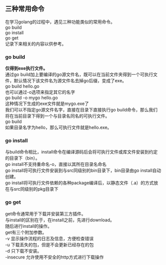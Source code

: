 ## 三种常用命令
在学习golang的过程中，遇见三种功能类似的常用命令。   
go build   
go install  
go get   
记录下来相关的内容以供参考。   
### go build   
**仅得到exe执行文件。**   
通过go build加上要编译的go源文件名，既可以在当前文件夹得到一个可执行文件，默认情况下该文件名为源文件名去掉go后缀，变成了exe。    
go build hello.go   
也可以通过-o选项来指定其它的名字    
go build -o mygo hello.go    
这种情况下生成的exe文件就是mygo.exe了   
我们可以不指定go源文件名字，直接在目录下直接执行go build命令，那么我们将在当前目录下得到一个与目录名同名的可执行文件。    
go build   
如果目录名字为hello，那么可执行文件就是hello.exe。   
### go install  
与build命令相比，install命令在编译源码后会将可执行文件或库文件安装到约定的目录下（bin）。   
go install不支持重命名-o，直接以其所在目录名命名   
go install将可执行文件安装到与src同级别的bin目录下，bin目录由go install自动创建。   
go install将可执行文件依赖的各种package编译后，以静态文件（.a）的方式放在与src同级别的pkg目录下   
### go get   
get命令通常用于下载并安装第三方插件。   
与install的区别在于，在install之前，先进行download。  
随后进行install的操作。   
get有三个附加参数。   
-v 显示操作流程的日志及信息，方便检查错误   
-u 下载丢失的包，但是不会更新已经存在的包   
-d 只下载不安装。    
-insecure 允许使用不安全的http方式进行下载操作   